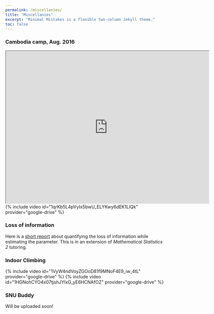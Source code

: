 ```yaml
---
permalink: /miscellanies/
title: "Miscellanies"
excerpt: "Minimal Mistakes is a flexible two-column Jekyll theme."
toc: false
---
```


### Cambodia camp, Aug. 2016

<iframe src="https://drive.google.com/file/d/1qrKb5L4pVyIx5bwU_ELYKwy6dEK1LlQk/preview" width="640" height="480" allow="autoplay"></iframe>
{% include video id="1qrKb5L4pVyIx5bwU_ELYKwy6dEK1LlQk" provider="google-drive" %}


### Loss of information

Here is a [short report](https://jaehoankim.github.io/assets/Loss_of_information/Loss_of_information.pdf) about quantifying the loss of information while estimating the parameter. This is in an extension of *Mathematical Statistics 2* tutoring.
### Indoor Climbing

{% include video id="1VyW4ndVoyZGOoD81f9MNoF4E9_iw_4tL" provider="google-drive" %}
{% include video id="1HGNohCYO4x07tjshJYIxG_yE6HCNAfOZ" provider="google-drive" %}

### SNU Buddy

Will be uploaded soon!